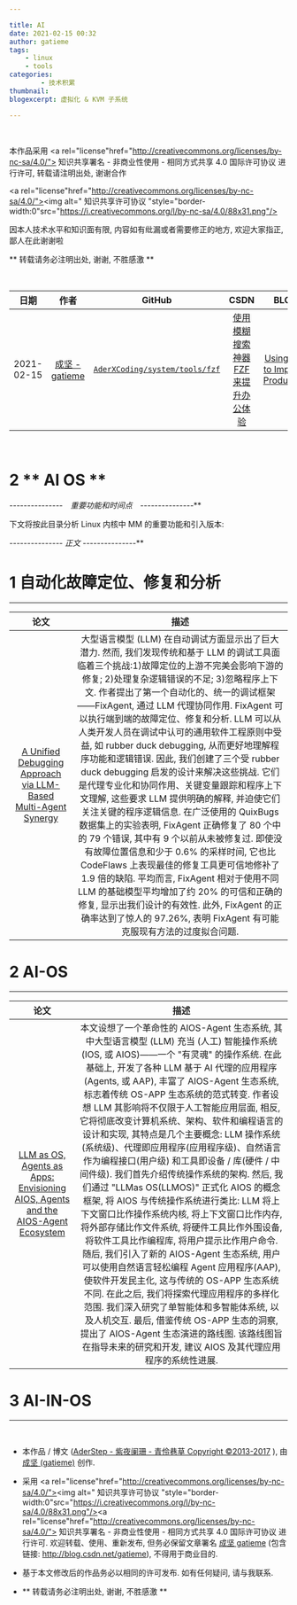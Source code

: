 ```yaml
---

title: AI
date: 2021-02-15 00:32
author: gatieme
tags:
    - linux
    - tools
categories:
        - 技术积累
thumbnail:
blogexcerpt: 虚拟化 & KVM 子系统

---
```


<br>

本作品采用 <a rel="license"href="http://creativecommons.org/licenses/by-nc-sa/4.0/"> 知识共享署名 - 非商业性使用 - 相同方式共享 4.0 国际许可协议 </a> 进行许可, 转载请注明出处, 谢谢合作

<a rel="license"href="http://creativecommons.org/licenses/by-nc-sa/4.0/"><img alt=" 知识共享许可协议 "style="border-width:0"src="https://i.creativecommons.org/l/by-nc-sa/4.0/88x31.png"/></a>

因本人技术水平和知识面有限, 内容如有纰漏或者需要修正的地方, 欢迎大家指正, 鄙人在此谢谢啦

** 转载请务必注明出处, 谢谢, 不胜感激 **

<br>

| 日期 | 作者 | GitHub| CSDN | BLOG |
| ------- |:-------:|:-------:|:-------:|:-------:|
| 2021-02-15 | [成坚 - gatieme](https://kernel.blog.csdn.net) | [`AderXCoding/system/tools/fzf`](https://github.com/gatieme/AderXCoding/tree/master/system/tools/fzf) | [使用模糊搜索神器 FZF 来提升办公体验](https://blog.csdn.net/gatieme/article/details/113828826) | [Using FZF to Improve Productivit](https://oskernellab.com/2021/02/15/2021/0215-0001-Using_FZF_to_Improve_Productivity)|


<br>

2   ** AI OS **
=====================




**-*-*-*-*-*-*-*-*-*-*-*-*-*-*-*　重要功能和时间点　-*-*-*-*-*-*-*-*-*-*-*-*-*-*-***





下文将按此目录分析 Linux 内核中 MM 的重要功能和引入版本:




**-*-*-*-*-*-*-*-*-*-*-*-*-*-*-* 正文 -*-*-*-*-*-*-*-*-*-*-*-*-*-*-***



# 1 自动化故障定位、修复和分析
-------

| 论文 | 描述 |
|:---:|:----:|
| [A Unified Debugging Approach via LLM-Based Multi-Agent Synergy](https://arxiv.org/abs/2404.17153) | 大型语言模型 (LLM) 在自动调试方面显示出了巨大潜力. 然而, 我们发现传统和基于 LLM 的调试工具面临着三个挑战:1)故障定位的上游不完美会影响下游的修复; 2)处理复杂逻辑错误的不足; 3)忽略程序上下文. 作者提出了第一个自动化的、统一的调试框架——FixAgent, 通过 LLM 代理协同作用. FixAgent 可以执行端到端的故障定位、修复和分析. LLM 可以从人类开发人员在调试中认可的通用软件工程原则中受益, 如 rubber duck debugging, 从而更好地理解程序功能和逻辑错误. 因此, 我们创建了三个受 rubber duck debugging 启发的设计来解决这些挑战. 它们是代理专业化和协同作用、关键变量跟踪和程序上下文理解, 这些要求 LLM 提供明确的解释, 并迫使它们关注关键的程序逻辑信息. 在广泛使用的 QuixBugs 数据集上的实验表明, FixAgent 正确修复了 80 个中的 79 个错误, 其中有 9 个以前从未被修复过. 即使没有故障位置信息和少于 0.6% 的采样时间, 它也比 CodeFlaws 上表现最佳的修复工具更可信地修补了 1.9 倍的缺陷. 平均而言, FixAgent 相对于使用不同 LLM 的基础模型平均增加了约 20% 的可信和正确的修复, 显示出我们设计的有效性. 此外, FixAgent 的正确率达到了惊人的 97.26%, 表明 FixAgent 有可能克服现有方法的过度拟合问题. |



# 2 AI-OS
-------

| 论文 | 描述 |
|:---:|:----:|
| [LLM as OS, Agents as Apps: Envisioning AIOS, Agents and the AIOS-Agent Ecosystem](https://arxiv.org/abs/2312.03815) | 本文设想了一个革命性的 AIOS-Agent 生态系统, 其中大型语言模型 (LLM) 充当 (人工) 智能操作系统 (IOS, 或 AIOS)——一个 "有灵魂" 的操作系统. 在此基础上, 开发了各种 LLM 基于 AI 代理的应用程序(Agents, 或 AAP), 丰富了 AIOS-Agent 生态系统, 标志着传统 OS-APP 生态系统的范式转变. 作者设想 LLM 其影响将不仅限于人工智能应用层面, 相反, 它将彻底改变计算机系统、架构、软件和编程语言的设计和实现, 其特点是几个主要概念: LLM 操作系统(系统级)、代理即应用程序(应用程序级)、自然语言作为编程接口(用户级) 和工具即设备 / 库(硬件 / 中间件级). 我们首先介绍传统操作系统的架构. 然后, 我们通过 "LLMas OS(LLMOS)" 正式化 AIOS 的概念框架, 将 AIOS 与传统操作系统进行类比: LLM 将上下文窗口比作操作系统内核, 将上下文窗口比作内存, 将外部存储比作文件系统, 将硬件工具比作外围设备, 将软件工具比作编程库, 将用户提示比作用户命令. 随后, 我们引入了新的 AIOS-Agent 生态系统, 用户可以使用自然语言轻松编程 Agent 应用程序(AAP), 使软件开发民主化, 这与传统的 OS-APP 生态系统不同. 在此之后, 我们将探索代理应用程序的多样化范围. 我们深入研究了单智能体和多智能体系统, 以及人机交互. 最后, 借鉴传统 OS-APP 生态的洞察, 提出了 AIOS-Agent 生态演进的路线图.  该路线图旨在指导未来的研究和开发, 建议 AIOS 及其代理应用程序的系统性进展. |

# 3 AI-IN-OS
-------








<br>

*   本作品 / 博文 ([AderStep - 紫夜阑珊 - 青伶巷草 Copyright ©2013-2017](http://blog.csdn.net/gatieme) ), 由 [成坚 (gatieme)](http://blog.csdn.net/gatieme) 创作.

*   采用 <a rel="license"href="http://creativecommons.org/licenses/by-nc-sa/4.0/"><img alt=" 知识共享许可协议 "style="border-width:0"src="https://i.creativecommons.org/l/by-nc-sa/4.0/88x31.png"/></a><a rel="license"href="http://creativecommons.org/licenses/by-nc-sa/4.0/"> 知识共享署名 - 非商业性使用 - 相同方式共享 4.0 国际许可协议 </a> 进行许可. 欢迎转载、使用、重新发布, 但务必保留文章署名 [成坚 gatieme](http://blog.csdn.net/gatieme) (包含链接: http://blog.csdn.net/gatieme), 不得用于商业目的.

*   基于本文修改后的作品务必以相同的许可发布. 如有任何疑问, 请与我联系.

*   ** 转载请务必注明出处, 谢谢, 不胜感激 **
<br>
